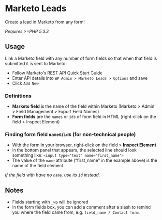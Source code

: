 # Marketo Leads

Create a lead in Marketo from any form!

*Requires >=PHP 5.3.3*

## Usage

Link a Marketo field with any number of form fields so that when that field is submitted it is sent to Marketo:

- Follow Marketo's [REST API Quick Start Guide](http://developers.marketo.com/blog/quick-start-guide-for-marketo-rest-api/)
- Enter API details into `WP Admin > Marketo Leads > Options` and save
- Click `Add New`

### Definitions

- **Marketo field** is the name of the field within Marketo (Marketo > Admin > Field Management > Export Field Names)
- **Form fields** are the `name`s or `id`s of form field in HTML (right-click on the field > Inspect Element)

### Finding form field `name`s/`id`s (for non-technical people)

- With the form in your browser, right-click on the field > **Inspect Element**
- In the bottom panel that appears, the selected line should look something like: `<input type="text" name="first_name">`
- The value of the `name` attribute ("first_name" in the example above) is the name of the field element

*If the field with have no `name`, use its `id` instead.*

## Notes

- Fields starting with `_wp` will be ignored
- In the form fields box, you can add a comment after a slash to remind you where the field came from, e.g. `field_name / Contact form`.